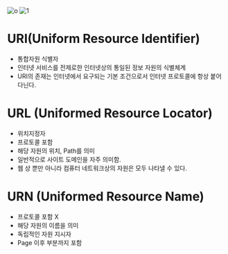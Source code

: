 ![o](https://velog.velcdn.com/images%2Fkimdukbae%2Fpost%2Ff613cb08-de69-4cbb-b410-cc0a1a574f2c%2Fimage.png)
![1](https://velog.velcdn.com/images%2Fsjho0428%2Fpost%2F33f79901-f5a2-4a4e-a490-3a4cb24f47a1%2F%EB%8B%A4%EC%9A%B4%EB%A1%9C%EB%93%9C.png)
# URI(Uniform Resource Identifier)

* 통합자원 식별자
* 인터넷 서비스를 전제로한 인터넷상의 통일된 정보 자원의 식별체계
* URI의 존재는 인터넷에서 요구되는 기본 조건으로서 인터넷 프로토콜에 항상 붙어다닌다.
 

# URL (Uniformed Resource Locator)

* 위치지정자
* 프로토콜 포함
* 해당 자원의 위치, Path를 의미
* 일반적으로 사이트 도메인을 자주 의미함.
* 웹 상 뿐만 아니라 컴퓨터 네트워크상의 자원은 모두 나타낼 수 있다.

# URN (Uniformed Resource Name)

* 프로토콜 포함 X
* 해당 자원의 이름을 의미
* 독립적인 자원 지시자
* Page 이후 부분까지 포함
